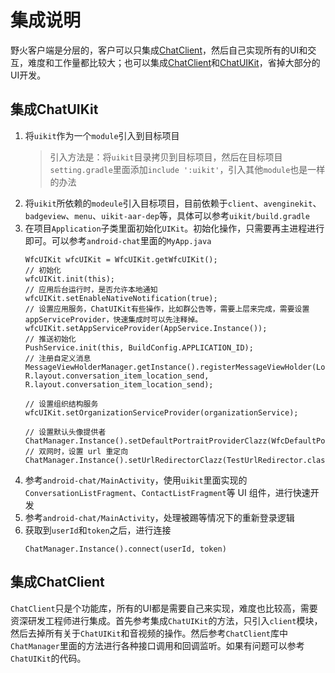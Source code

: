 
# 集成说明
野火客户端是分层的，客户可以只集成[ChatClient](chatclient.md)，然后自己实现所有的UI和交互，难度和工作量都比较大；也可以集成[ChatClient](chatclient.md)和[ChatUIKit](chatuikit.md)，省掉大部分的UI开发。

## 集成ChatUIKit
1. 将`uikit`作为一个`module`引入到目标项目
   > 引入方法是：将`uikit`目录拷贝到目标项目，然后在目标项目`setting.gradle`里面添加`include ':uikit'`，引入其他`module`也是一样的办法
2. 将`uikit`所依赖的`modeule`引入目标项目，目前依赖于`client`、`avenginekit`、`badgeview`、`menu`、`uikit-aar-dep`等，具体可以参考`uikit/build.gradle`
3. 在项目`Application`子类里面初始化`UIKit`。初始化操作，只需要再主进程进行即可。可以参考`android-chat`里面的`MyApp.java`
    ```
    WfcUIKit wfcUIKit = WfcUIKit.getWfcUIKit();
    // 初始化
    wfcUIKit.init(this);
    // 应用后台运行时，是否允许本地通知
    wfcUIKit.setEnableNativeNotification(true);
    // 设置应用服务，ChatUIKit有些操作，比如群公告等，需要上层来完成，需要设置appServiceProvider，快速集成时可以先注释掉。
    wfcUIKit.setAppServiceProvider(AppService.Instance());
    // 推送初始化
    PushService.init(this, BuildConfig.APPLICATION_ID);
    // 注册自定义消息
    MessageViewHolderManager.getInstance().registerMessageViewHolder(LocationMessageContentViewHolder.class, R.layout.conversation_item_location_send, R.layout.conversation_item_location_send);

    // 设置组织结构服务
    wfcUIKit.setOrganizationServiceProvider(organizationService);

    // 设置默认头像提供者
    ChatManager.Instance().setDefaultPortraitProviderClazz(WfcDefaultPortraitProvider.class);
    // 双网时，设置 url 重定向
    ChatManager.Instance().setUrlRedirectorClazz(TestUrlRedirector.class);

    ```
4. 参考`android-chat/MainActivity`，使用`uikit`里面实现的`ConversationListFragment`、`ContactListFragment`等 UI 组件，进行快速开发
5. 参考`android-chat/MainActivity`，处理被踢等情况下的重新登录逻辑
5. 获取到`userId`和`token`之后，进行连接
   ```
   ChatManager.Instance().connect(userId, token)
   ```

## 集成ChatClient
`ChatClient`只是个功能库，所有的UI都是需要自己来实现，难度也比较高，需要资深研发工程师进行集成。首先参考集成`ChatUIKit`的方法，只引入`client`模块，然后去掉所有关于`ChatUIKit`和音视频的操作。然后参考`ChatClient`库中`ChatManager`里面的方法进行各种接口调用和回调监听。如果有问题可以参考`ChatUIKit`的代码。
